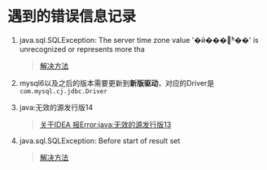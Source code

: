 # 遇到的错误信息记录

1. java.sql.SQLException: The server time zone value '�й���׼ʱ��' is unrecognized or represents more tha

   > [解决方法](https://blog.csdn.net/soulofball/article/details/107147219)

2. mysql6以及之后的版本需要更新到**新版驱动**，对应的Driver是`com.mysql.cj.jdbc.Driver`

3. java:无效的源发行版14

   > [关于IDEA 报Error:java:无效的源发行版13](https://blog.csdn.net/WACBG/article/details/104650884/)

4. java.sql.SQLException: Before start of result set

   > [解决方法](https://blog.csdn.net/csdn2497242041/article/details/79223563)



